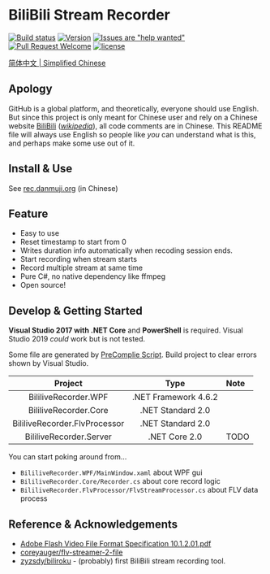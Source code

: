 # BiliBili Stream Recorder

[![Build status](https://ci.appveyor.com/api/projects/status/1n4822yitgtu7ht7?svg=true)](https://ci.appveyor.com/project/Genteure/bililiverecorder)
[![Version](https://img.shields.io/github/tag/Bililive/BililiveRecorder.svg?label=Version)](#)
[![Issues are "help wanted"](https://img.shields.io/github/issues/Bililive/BililiveRecorder/help%20wanted.svg)](https://github.com/Bililive/BililiveRecorder/issues?q=is%3Aissue+is%3Aopen+label%3A%22help+wanted%22)
[![Pull Request Welcome](https://img.shields.io/badge/Pull%20request-welcome-brightgreen.svg)](#)
[![license](https://img.shields.io/github/license/Bililive/BililiveRecorder.svg)](#)

[简体中文 | Simplified Chinese](README_CN.md)

## Apology

GitHub is a global platform, and theoretically, everyone should use English. But since this project is only meant for Chinese user and rely on a Chinese website [BiliBili](https://live.bilibili.com) (_[wikipedia](https://en.wikipedia.org/wiki/Bilibili)_), all code comments are in Chinese. This README file will always use English so people like _you_ can understand what is this, and perhaps make some use out of it.

## Install & Use

See [rec.danmuji.org](https://rec.danmuji.org) (in Chinese)

## Feature

- Easy to use
- Reset timestamp to start from 0
- Writes duration info automatically when recoding session ends.
- Start recording when stream starts
- Record multiple stream at same time
- Pure C#, no native dependency like ffmpeg
- Open source!

## Develop & Getting Started

**Visual Studio 2017 with .NET Core** and **PowerShell** is required. Visual Studio 2019 *could* work but is not tested.

Some file are generated by [PreComplie Script](./CI/patch_buildinfo.ps1). Build project to clear errors shown by Visual Studio.

Project | Type | Note
:---:|:---:|:---
BililiveRecorder.WPF | .NET Framework 4.6.2
BililiveRecorder.Core | .NET Standard 2.0
BililiveRecorder.FlvProcessor | .NET Standard 2.0
BililiveRecorder.Server | .NET Core 2.0 | TODO

You can start poking around from...

- `BililiveRecorder.WPF/MainWindow.xaml` about WPF gui
- `BililiveRecorder.Core/Recorder.cs` about core record logic
- `BililiveRecorder.FlvProcessor/FlvStreamProcessor.cs` about FLV data process

## Reference & Acknowledgements

- [Adobe Flash Video File Format Specification 10.1.2.01.pdf](https://www.adobe.com/content/dam/acom/en/devnet/flv/video_file_format_spec_v10_1.pdf)
- [coreyauger/flv-streamer-2-file](https://github.com/coreyauger/flv-streamer-2-file)
- [zyzsdy/biliroku](https://github.com/zyzsdy/biliroku) - (probably) first BiliBili stream recording tool.
